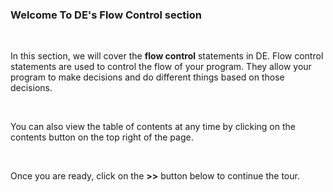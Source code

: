 ### Welcome To DE's Flow Control section

<br />

In this section, we will cover the **flow control** statements in DE. Flow control statements are used to control the flow of your program. They allow your program to make decisions and do different things based on those decisions.

<br/>

You can also view the table of contents at any time by clicking on the contents button on the top right of the page.

<br />

Once you are ready, click on the **>>** button below to continue the tour.
